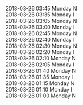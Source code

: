 2018-03-26 03:45 Monday  N  
2018-03-26 03:35 Monday  I  
2018-03-26 03:05 Monday  N  
2018-03-26 03:00 Monday  I  
2018-03-26 02:45 Monday  N  
2018-03-26 02:40 Monday  I  
2018-03-26 02:30 Monday  N  
2018-03-26 02:20 Monday  I  
2018-03-26 02:10 Monday  N  
2018-03-26 02:05 Monday  I  
2018-03-26 01:40 Monday  N  
2018-03-26 01:35 Monday  I  
2018-03-26 01:15 Monday  N  
2018-03-26 01:10 Monday  I  
2018-03-26 01:00 Monday  N  
